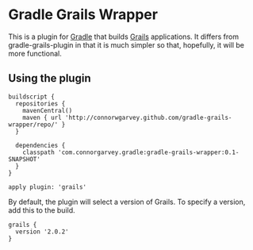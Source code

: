 Gradle Grails Wrapper
=====================

This is a plugin for [Gradle](http://www.gradle.org) that builds [Grails](http://www.grails.org) applications.  It differs from gradle-grails-plugin in that it is much simpler so that, hopefully, it will be more functional.

Using the plugin
----------------

    buildscript {
      repositories {
        mavenCentral()
        maven { url 'http://connorwgarvey.github.com/gradle-grails-wrapper/repo/' }
      }

      dependencies {
        classpath 'com.connorgarvey.gradle:gradle-grails-wrapper:0.1-SNAPSHOT'
      }
    }
    
    apply plugin: 'grails'

By default, the plugin will select a version of Grails.  To specify a version, add this to the build.

    grails {
      version '2.0.2' 
    }
